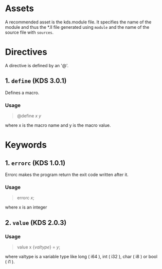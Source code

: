 # Assets

A recommended asset is the kds.module file.
It specifies the name of the module and thus the *.ll file generated using `module`
and the name of the source file with `sources`.

# Directives

A directive is defined by an '@'.

## 1. `define` (KDS 3.0.1)

Defines a macro.

### Usage

> @define *x* *y*

where x is the macro name and y is the macro value.

# Keywords

## 1. `errorc` (KDS 1.0.1)

Errorc makes the program return the exit code written after it.

### Usage

> errorc *x*;

where x is an integer

## 2. `value` (KDS 2.0.3)

### Usage
> value x \{*valtype*\} = *y*;

where valtype is a variable type like long ( i64 ), int ( i32 ), char ( i8 ) or bool ( i1 ).